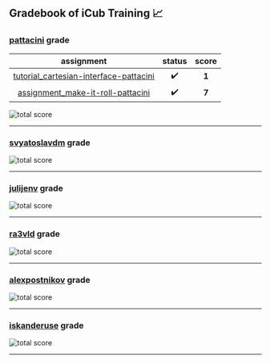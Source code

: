 ## Gradebook of iCub Training :chart_with_upwards_trend:

### [**pattacini**](https://github.com/pattacini) grade

| assignment | status | score |
|    :--:    |  :--:  | :--:  |
| [tutorial_cartesian-interface-pattacini](https://github.com/icub-training/tutorial_cartesian-interface-pattacini) | :heavy_check_mark: | **1** |
| [assignment_make-it-roll-pattacini](https://github.com/icub-training/assignment_make-it-roll-pattacini) | :heavy_check_mark: | **7** |

![total score](https://img.shields.io/badge/total_score-8-brightgreen.svg?style=flat-square)

---


### [**svyatoslavdm**](https://github.com/svyatoslavdm) grade

![total score](https://img.shields.io/badge/total_score-0-orange.svg?style=flat-square)

---


### [**julijenv**](https://github.com/julijenv) grade

![total score](https://img.shields.io/badge/total_score-0-orange.svg?style=flat-square)

---


### [**ra3vld**](https://github.com/ra3vld) grade

![total score](https://img.shields.io/badge/total_score-0-orange.svg?style=flat-square)

---


### [**alexpostnikov**](https://github.com/alexpostnikov) grade

![total score](https://img.shields.io/badge/total_score-0-orange.svg?style=flat-square)

---


### [**iskanderuse**](https://github.com/iskanderuse) grade

![total score](https://img.shields.io/badge/total_score-0-orange.svg?style=flat-square)

---

